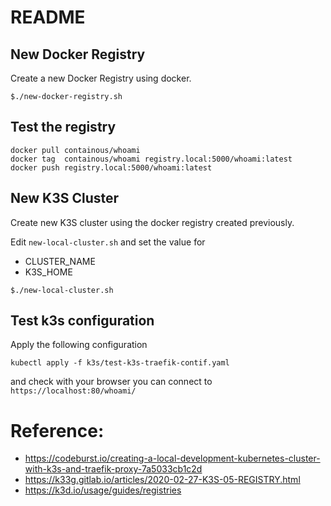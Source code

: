 # README

## New Docker Registry

Create a new Docker Registry using docker.

```
$./new-docker-registry.sh
```

## Test the registry

````
docker pull containous/whoami
docker tag  containous/whoami registry.local:5000/whoami:latest
docker push registry.local:5000/whoami:latest
````

## New K3S Cluster

Create new K3S cluster using the docker registry created previously.

Edit `new-local-cluster.sh` and set the value for

* CLUSTER_NAME
* K3S_HOME

```
$./new-local-cluster.sh
```

## Test k3s configuration

Apply the following configuration
```
kubectl apply -f k3s/test-k3s-traefik-contif.yaml
```

and check with your browser you can connect to `https://localhost:80/whoami/`


# Reference:

* https://codeburst.io/creating-a-local-development-kubernetes-cluster-with-k3s-and-traefik-proxy-7a5033cb1c2d
*  https://k33g.gitlab.io/articles/2020-02-27-K3S-05-REGISTRY.html
* https://k3d.io/usage/guides/registries



